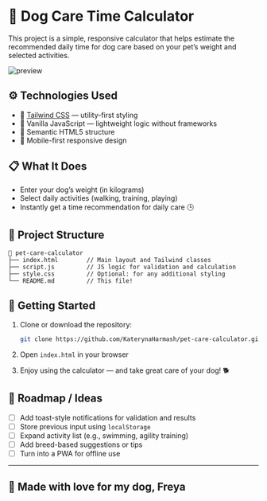 # 🐶 Dog Care Time Calculator

This project is a simple, responsive calculator that helps estimate the recommended daily time for dog care based on your pet’s weight and selected activities.

![preview](preview.png)

## ⚙️ Technologies Used

- 💨 [Tailwind CSS](https://tailwindcss.com/) — utility-first styling
- 🧠 Vanilla JavaScript — lightweight logic without frameworks
- 🐾 Semantic HTML5 structure
- 📱 Mobile-first responsive design

## 📋 What It Does

- Enter your dog’s weight (in kilograms)
- Select daily activities (walking, training, playing)
- Instantly get a time recommendation for daily care 🕒

## 📁 Project Structure

```
📁 pet-care-calculator
├── index.html        // Main layout and Tailwind classes
├── script.js         // JS logic for validation and calculation
├── style.css         // Optional: for any additional styling
└── README.md         // This file!
```

## 🚀 Getting Started

1. Clone or download the repository:

   ```bash
   git clone https://github.com/KaterynaHarmash/pet-care-calculator.git
   ```

2. Open `index.html` in your browser

3. Enjoy using the calculator — and take great care of your dog! 🐕

## 📝 Roadmap / Ideas

- [ ] Add toast-style notifications for validation and results
- [ ] Store previous input using `localStorage`
- [ ] Expand activity list (e.g., swimming, agility training)
- [ ] Add breed-based suggestions or tips
- [ ] Turn into a PWA for offline use

---

## 💛 Made with love for my dog, Freya
